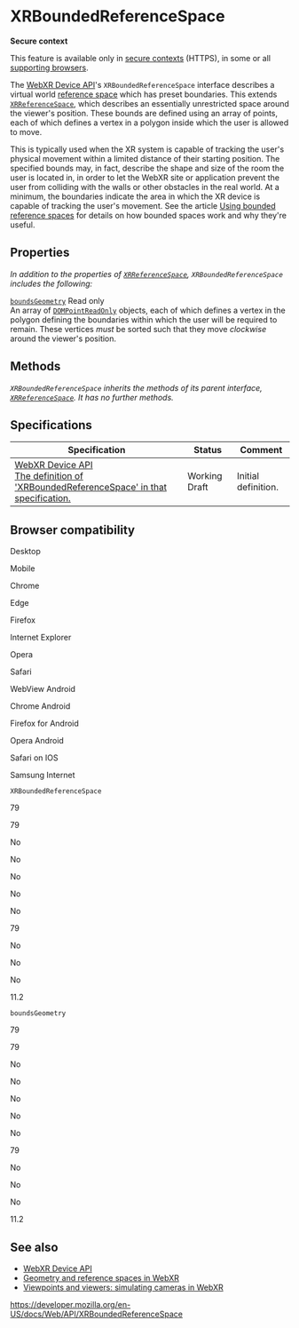 XRBoundedReferenceSpace
=======================

**Secure context**

This feature is available only in [secure contexts](https://developer.mozilla.org/en-US/docs/Web/Security/Secure_Contexts) (HTTPS), in some or all [supporting browsers](#browser_compatibility).

The [WebXR Device API](webxr_device_api)'s `XRBoundedReferenceSpace` interface describes a virtual world [reference space](webxr_device_api/geometry) which has preset boundaries. This extends [`XRReferenceSpace`](xrreferencespace), which describes an essentially unrestricted space around the viewer's position. These bounds are defined using an array of points, each of which defines a vertex in a polygon inside which the user is allowed to move.

This is typically used when the XR system is capable of tracking the user's physical movement within a limited distance of their starting position. The specified bounds may, in fact, describe the shape and size of the room the user is located in, in order to let the WebXR site or application prevent the user from colliding with the walls or other obstacles in the real world. At a minimum, the boundaries indicate the area in which the XR device is capable of tracking the user's movement. See the article [Using bounded reference spaces](webxr_device_api/bounded_reference_spaces) for details on how bounded spaces work and why they're useful.

Properties
----------

*In addition to the properties of [`XRReferenceSpace`](xrreferencespace), `XRBoundedReferenceSpace` includes the following:*

 [`boundsGeometry`](xrboundedreferencespace/boundsgeometry) <span class="badge inline readonly">Read only </span>   
An array of [`DOMPointReadOnly`](dompointreadonly) objects, each of which defines a vertex in the polygon defining the boundaries within which the user will be required to remain. These vertices *must* be sorted such that they move *clockwise* around the viewer's position.

Methods
-------

*`XRBoundedReferenceSpace` inherits the methods of its parent interface, [`XRReferenceSpace`](xrreferencespace). It has no further methods.*

Specifications
--------------

<table><thead><tr class="header"><th>Specification</th><th>Status</th><th>Comment</th></tr></thead><tbody><tr class="odd"><td><a href="https://immersive-web.github.io/webxr/#xrboundedreferencespace-interface">WebXR Device API<br />
<span class="small">The definition of 'XRBoundedReferenceSpace' in that specification.</span></a></td><td><span class="spec-wd">Working Draft</span></td><td>Initial definition.</td></tr></tbody></table>

Browser compatibility
---------------------

Desktop

Mobile

Chrome

Edge

Firefox

Internet Explorer

Opera

Safari

WebView Android

Chrome Android

Firefox for Android

Opera Android

Safari on IOS

Samsung Internet

`XRBoundedReferenceSpace`

79

79

No

No

No

No

No

79

No

No

No

11.2

`boundsGeometry`

79

79

No

No

No

No

No

79

No

No

No

11.2

See also
--------

-   [WebXR Device API](webxr_device_api)
-   [Geometry and reference spaces in WebXR](webxr_device_api/geometry)
-   [Viewpoints and viewers: simulating cameras in WebXR](webxr_device_api/cameras)

<a href="https://developer.mozilla.org/en-US/docs/Web/API/XRBoundedReferenceSpace" class="_attribution-link">https://developer.mozilla.org/en-US/docs/Web/API/XRBoundedReferenceSpace</a>
